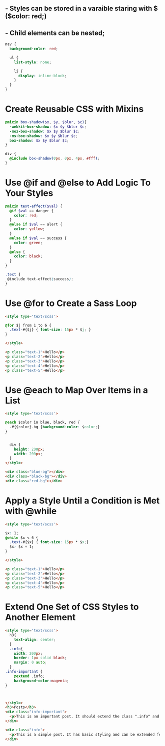 ## - Styles can be stored in a varaible staring with $ ($color: red;)
## - Child elements can be nested;
```scss
nav {
  background-color: red;

  ul {
    list-style: none;

    li {
      display: inline-block;
    }
  }
}
```
# Create Reusable CSS with Mixins
```scss
@mixin box-shadow($x, $y, $blur, $c){ 
  -webkit-box-shadow: $x $y $blur $c;
  -moz-box-shadow: $x $y $blur $c;
  -ms-box-shadow: $x $y $blur $c;
  box-shadow: $x $y $blur $c;
}
```
```scss
div {
  @include box-shadow(0px, 0px, 4px, #fff);
}
```
# Use @if and @else to Add Logic To Your Styles
```scss
@mixin text-effect($val) {
  @if $val == danger {
    color: red;
  }
  @else if $val == alert {
    color: yellow;
  }
  @else if $val == success {
    color: green;
  }
  @else {
    color: black;
  }
}

.text {
 @include text-effect(success);
}

```
# Use @for to Create a Sass Loop
```html
<style type='text/scss'>

@for $j from 1 to 6 {
  .text-#{$j} { font-size: 15px * $j; }
}

</style>

<p class="text-1">Hello</p>
<p class="text-2">Hello</p>
<p class="text-3">Hello</p>
<p class="text-4">Hello</p>
<p class="text-5">Hello</p>
```
# Use @each to Map Over Items in a List
```html
<style type='text/scss'>

@each $color in blue, black, red {
  .#{$color}-bg {background-color: $color;}
}


  div {
    height: 200px;
    width: 200px;
  }
</style>

<div class="blue-bg"></div>
<div class="black-bg"></div>
<div class="red-bg"></div>
```
# Apply a Style Until a Condition is Met with @while
```html
<style type='text/scss'>

$x: 1;
@while $x < 6 {
  .text-#{$x} { font-size: 15px * $x;}
  $x: $x + 1;
}

</style>

<p class="text-1">Hello</p>
<p class="text-2">Hello</p>
<p class="text-3">Hello</p>
<p class="text-4">Hello</p>
<p class="text-5">Hello</p>

```
# Extend One Set of CSS Styles to Another Element
```html
<style type='text/scss'>
  h3{
    text-align: center;
  }
  .info{
    width: 200px;
    border: 1px solid black;
    margin: 0 auto;
  }
.info-important {
    @extend .info;
    background-color:magenta;
}



</style>
<h3>Posts</h3>
<div class="info-important">
  <p>This is an important post. It should extend the class ".info" and have its own CSS styles.</p>
</div>

<div class="info">
  <p>This is a simple post. It has basic styling and can be extended for other uses.</p>
</div>
```
